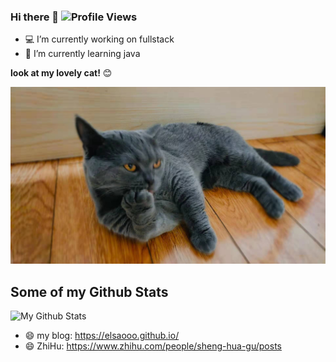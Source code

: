 ### Hi there 👋 ![Profile Views](https://komarev.com/ghpvc/?username=ElsaOOo&color=orange)

- 💻 I’m currently working on fullstack
- 🌱 I’m currently learning java

**look at my lovely cat!** 😊

<img alt="GIF" src="./pics/my-cat.jpeg" />

## Some of my Github Stats

![My Github Stats](https://github-readme-stats.vercel.app/api?username=ElsaOOo&show_icons=true&title_color=fff&icon_color=79ff97&text_color=9f9f9f&bg_color=151515)

- 😄 my blog: https://elsaooo.github.io/
- 😄 ZhiHu: https://www.zhihu.com/people/sheng-hua-gu/posts
<!--
**ElsaOOo/ElsaOOo** is a ✨ _special_ ✨ repository because its `README.md` (this file) appears on your GitHub profile.

Here are some ideas to get you started:

- 🔭 I’m currently working on ...
- 🌱 I’m currently learning ...
- 👯 I’m looking to collaborate on ...
- 🤔 I’m looking for help with ...
- 💬 Ask me about ...
- 📫 How to reach me: ...
- 😄 Pronouns: ...
- ⚡ Fun fact: ...
  -->
